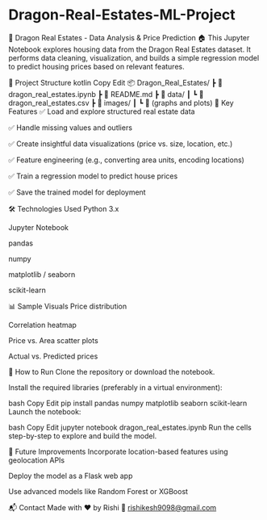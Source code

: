 # Dragon-Real-Estates-ML-Project

🐉 Dragon Real Estates - Data Analysis & Price Prediction 🏠
This Jupyter Notebook explores housing data from the Dragon Real Estates dataset. It performs data cleaning, visualization, and builds a simple regression model to predict housing prices based on relevant features.

📁 Project Structure
kotlin
Copy
Edit
📦 Dragon_Real_Estates/
 ┣ 📄 dragon_real_estates.ipynb
 ┣ 📄 README.md
 ┣ 📂 data/
 ┃ ┗ 📄 dragon_real_estates.csv
 ┣ 📂 images/
 ┃ ┗ 📄 (graphs and plots)
🧠 Key Features
✅ Load and explore structured real estate data

✅ Handle missing values and outliers

✅ Create insightful data visualizations (price vs. size, location, etc.)

✅ Feature engineering (e.g., converting area units, encoding locations)

✅ Train a regression model to predict house prices

✅ Save the trained model for deployment

🛠️ Technologies Used
Python 3.x

Jupyter Notebook

pandas

numpy

matplotlib / seaborn

scikit-learn

📊 Sample Visuals
Price distribution

Correlation heatmap

Price vs. Area scatter plots

Actual vs. Predicted prices

🚀 How to Run
Clone the repository or download the notebook.

Install the required libraries (preferably in a virtual environment):

bash
Copy
Edit
pip install pandas numpy matplotlib seaborn scikit-learn
Launch the notebook:

bash
Copy
Edit
jupyter notebook dragon_real_estates.ipynb
Run the cells step-by-step to explore and build the model.

📌 Future Improvements
Incorporate location-based features using geolocation APIs

Deploy the model as a Flask web app

Use advanced models like Random Forest or XGBoost

📬 Contact
Made with ❤️ by Rishi
📧 rishikesh9098@gmail.com
